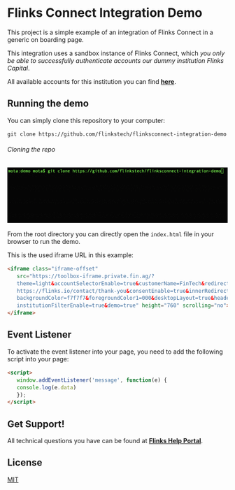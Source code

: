 # Flinks Connect Integration Demo

This project is a simple example of an integration of Flinks Connect in a generic on boarding page.

This integration uses a sandbox instance of Flinks Connect, which *you only be able to successfully authenticate accounts our dummy institution Flinks Capital*.

All available accounts for this institution you can find [**here**](https://sandbox.flinks.io/Readme/#flinks-capital-dummy-institution).

## Running the demo

You can simply clone this repository to your computer:

```git
git clone https://github.com/flinkstech/flinksconnect-integration-demo
```

###### Cloning the repo

![Cloning the Repository](https://github.com/flinkstech/flinksconnect-integration-demo/blob/master/imgs/doc/cloning-repo.gif)

From the root directory you can directly open the `index.html` file in your browser to run the demo.



This is the used iframe URL in this example:

```html
<iframe class="iframe-offset"
   src="https://toolbox-iframe.private.fin.ag/?
   theme=light&accountSelectorEnable=true&customerName=FinTech&redirectUrl=
   https://flinks.io/contact/thank-you&consentEnable=true&innerRedirect=true&
   backgroundColor=f7f7f7&foregroundColor1=000&desktopLayout=true&headerEnable=false&
   institutionFilterEnable=true&demo=true" height="760" scrolling="no">
</iframe>
```

## Event Listener
To activate the event listener into your page, you need to add the following script into your page:

```html
<script>
   window.addEventListener('message', function(e) {
   console.log(e.data)
   });
</script>
```

## Get Support!
All technical questions you have can be found at [**Flinks Help Portal**](https://help.flinks.io).

## License
[MIT](https://choosealicense.com/licenses/mit/)
